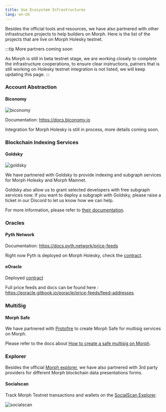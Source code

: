 ```yaml
---
title: Use Ecosystem Infrastructures
lang: en-US
---
```


Besides the official tools and resources, we have also partnered with other infrastructure projects to help builders on Morph. Here is the list of the projects that are live on Morph Holesky testnet. 

:::tip More partners coming soon

As Morph is still in beta testnet stage, we are working closely to complete the infrastructure cooperations, to ensure clear instructions, patners that is still working on Holesky testnet integration is not listed, we will keep updating this page.
:::


<!--
### 3rd Party Bridges

[LayerZero]()

[Orbiter Finance]()

[Axelar]()
-->

### Account Abstraction

#### Biconomy

![biconomy](../../../assets/docs/dev/resources/biconomy.png)

Documentation: https://docs.biconomy.io

Integration for Morph Holesky is still in process, more details coming soon.

### Blockchain Indexing Services

#### Goldsky

![goldsky](../../../assets/docs/dev/resources/goldsky.png)

We have partnered with Goldsky to provide indexing and subgraph services for Morph Holesky and Morph Mainnet.

Goldsky also allow us to grant selected developers with free subgraph services now. If you want to deploy a subgraph with Goldsky, please raise a ticket in our Discord to let us know how we can help.

For more information, please refer to [their documentation](https://docs.goldsky.com/chains/morph).


### Oracles

#### Pyth Network

Documentation: https://docs.pyth.network/price-feeds

Right now Pyth is deployed on Morph Holesky, check the [contract](https://explorer-holesky.morphl2.io/address/0x2880aB155794e7179c9eE2e38200202908C17B43).

#### eOracle

Deployed [contract](https://explorer-holesky.morphl2.io/address/0xbd53b35Bf458Cd22dBDeB5Da71181daA3cFb6A10)

Full price feeds and docs can be found here : https://eoracle.gitbook.io/eoracle/price-feeds/feed-addresses.

### MultiSig

#### Morph Safe

We have partnered with [Protofire](https://www.protofire.io/) to create Morph Safe for multisig services on Morph.

Please refer to the docs about [How to create a safe multisig on Morph](../developer-resources/4-create-a-safe-multi-signature-wallet.md).

### Explorer

Besides the official [Morph explorer](https://explorer-testnet.morphl2.io/), we have also partnered with 3rd party providers for different Morph blockchain data presentations forms.

#### Socialscan

Track Morph Testnet transactions and wallets on the [SocialScan Explorer](https://morphl2-testnet.socialscan.io/).

![socialscan](../../../assets/docs/dev/resources/socialscan.png)


